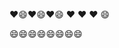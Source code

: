 :heart::smile::heart::smile::heart::smile:
:heart:
:heart:
:heart:
:smile:

















:smile::smile::smile::smile::smile::smile::smile::smile:
